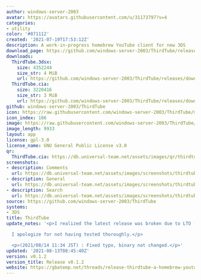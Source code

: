 ```yaml
---
author: windows-server-2003
avatar: https://avatars.githubusercontent.com/u/31173797?v=4
categories:
- utility
color: '#871112'
created: '2021-07-19T17:53:12Z'
description: A work-in-progress homebrew YouTube client for new 3DS
download_page: https://github.com/windows-server-2003/ThirdTube/releases
downloads:
  ThirdTube.3dsx:
    size: 4352244
    size_str: 4 MiB
    url: https://github.com/windows-server-2003/ThirdTube/releases/download/v0.1.2/ThirdTube.3dsx
  ThirdTube.cia:
    size: 3220416
    size_str: 3 MiB
    url: https://github.com/windows-server-2003/ThirdTube/releases/download/v0.1.2/ThirdTube.cia
github: windows-server-2003/ThirdTube
icon: https://raw.githubusercontent.com/windows-server-2003/ThirdTube/main/resource/icon.png
icon_index: 186
image: https://raw.githubusercontent.com/windows-server-2003/ThirdTube/main/resource/banner.png
image_length: 9933
layout: app
license: gpl-3.0
license_name: GNU General Public License v3.0
qr:
  ThirdTube.cia: https://db.universal-team.net/assets/images/qr/thirdtube-cia.png
screenshots:
- description: Comments
  url: https://db.universal-team.net/assets/images/screenshots/thirdtube/comments.png
- description: General
  url: https://db.universal-team.net/assets/images/screenshots/thirdtube/general.png
- description: Search
  url: https://db.universal-team.net/assets/images/screenshots/thirdtube/search.png
source: https://github.com/windows-server-2003/ThirdTube
systems:
- 3DS
title: ThirdTube
update_notes: '<p>I realized the latest release was broken due to LTO (link time optimization).<br>

  I apologize for not having tested thoroughly.</p>

  <p>(2021/08/14 11:34 JST) : Fixed typo, binary not changed.</p>'
updated: '2021-08-13T08:45:40Z'
version: v0.1.2
version_title: Release v0.1.2
website: https://gbatemp.net/threads/release-thirdtube-a-homebrew-youtube-client-for-the-new-3ds.591696/
---
```

